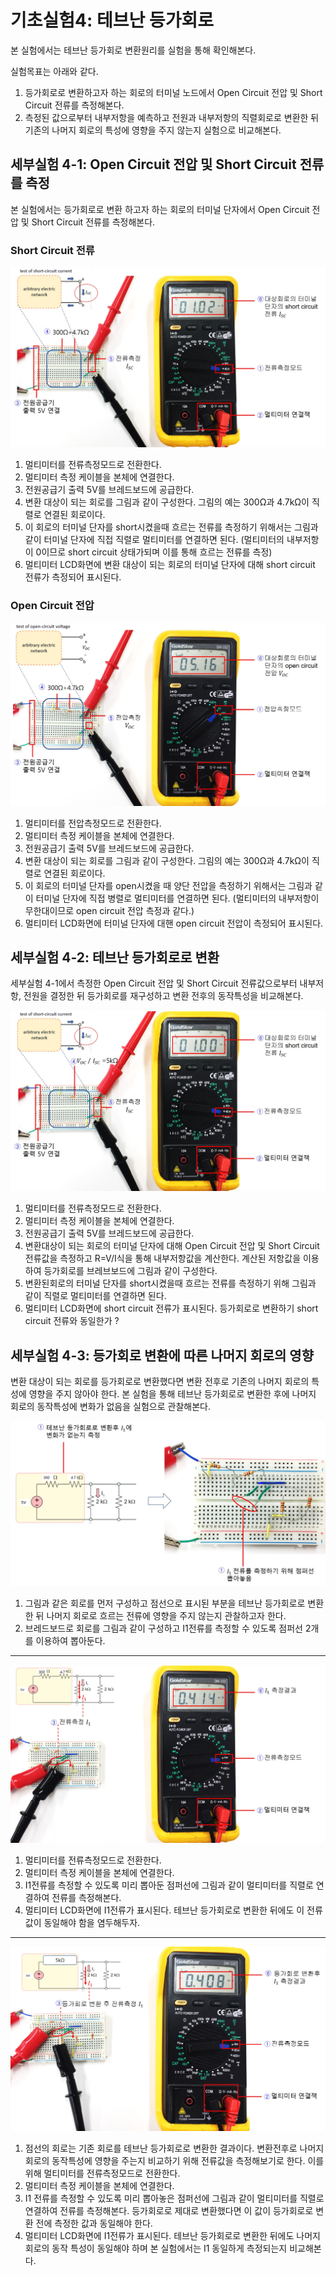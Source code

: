 
# 기초실험4: 테브난 등가회로

본 실험에서는 테브난 등가회로 변환원리를 실험을 통해 확인해본다.

실험목표는 아래와 같다.
1. 등가회로로 변환하고자 하는 회로의 터미널 노드에서 Open Circuit 전압 및 Short Circuit 전류를 측정해본다.
2. 측정된 값으로부터 내부저항을 예측하고 전원과 내부저항의 직렬회로로 변환한 뒤 기존의 나머지 회로의 특성에 영향을 주지 않는지 실험으로 비교해본다.


## 세부실험 4-1: Open Circuit 전압 및 Short Circuit 전류를 측정

본 실험에서는 등가회로로 변환 하고자 하는 회로의 터미널 단자에서 Open Circuit 전압 및 Short Circuit 전류를 측정해본다.

### Short Circuit 전류

![01_Isc_측정](./images/01_Isc_측정.jpg)

1. 멀티미터를 전류측정모드로 전환한다.
2. 멀티미터 측정 케이블을 본체에 연결한다.
3. 전원공급기 출력 5V를 브레드보드에 공급한다.
4. 변환 대상이 되는 회로를 그림과 같이 구성한다. 그림의 예는 300Ω과 4.7kΩ이 직렬로 연결된 회로이다. 
5. 이 회로의 터미널 단자를 short시켰을때 흐르는 전류를 측정하기 위해서는 그림과 같이 터미널 단자에 직접 직렬로 멀티미터를 연결하면 된다. (멀티미터의 내부저항이 0이므로 short circuit 상태가되며 이를 통해 흐르는 전류를 측정)
6. 멀티미터 LCD화면에 변환 대상이 되는 회로의 터미널 단자에 대해 short circuit 전류가 측정되어 표시된다.

### Open Circuit 전압

![02_Voc_측정](./images/02_Voc_측정.jpg)

1. 멀티미터를 전압측정모드로 전환한다.
2. 멀티미터 측정 케이블을 본체에 연결한다.
3. 전원공급기 출력 5V를 브레드보드에 공급한다.
4. 변환 대상이 되는 회로를 그림과 같이 구성한다. 그림의 예는 300Ω과 4.7kΩ이 직렬로 연결된 회로이다. 
5. 이 회로의 터미널 단자를 open시켰을 때 양단 전압을 측정하기 위해서는 그림과 같이 터미널 단자에 직접 병렬로 멀티미터를 연결하면 된다. (멀티미터의 내부저항이 무한대이므로 open circuit 전압 측정과 같다.)
6. 멀티미터 LCD화면에 터미널 단자에 대핸 open circuit 전압이 측정되어 표시된다.

## 세부실험 4-2: 테브난 등가회로로 변환

세부실험 4-1에서 측정한 Open Circuit 전압 및 Short Circuit 전류값으로부터 내부저항, 전원을 결정한 뒤 등가회로를 재구성하고 변환 전후의 동작특성을 비교해본다.

![03_Rth_교체후_측정](./images/03_Rth_교체후_측정.jpg)

1. 멀티미터를 전류측정모드로 전환한다.
2. 멀티미터 측정 케이블을 본체에 연결한다.
3. 전원공급기 출력 5V를 브레드보드에 공급한다.
4. 변환대상이 되는 회로의 터미널 단자에 대해 Open Circuit 전압 및 Short Circuit 전류값을 측정하고 R=V/I식을 통해 내부저항값을 계산한다. 계산된 저항값을 이용하여 등가회로를 브레브보드에 그림과 같이 구성한다.
5. 변환된회로의 터미널 단자를 short시켰을때 흐르는 전류를 측정하기 위해 그림과 같이 직렬로 멀티미터를 연결하면 된다. 
6. 멀티미터 LCD화면에 short circuit 전류가 표시된다. 등가회로로 변환하기 short circuit 전류와 동일한가 ?


## 세부실험 4-3: 등가회로 변환에 따른 나머지 회로의 영향

변환 대상이 되는 회로를 등가회로로 변환했다면 변환 전후로 기존의 나머지 회로의 특성에 영향을 주지 않아야 한다. 본 실험을 통해 테브난 등가회로로 변환한 후에 나머지 회로의 동작특성에 변화가 없음을 실험으로 관찰해본다.

![04_등가회로_영향](./images/04_등가회로_영향.jpg)

1. 그림과 같은 회로를 먼저 구성하고 점선으로 표시된 부분을 테브난 등가회로로 변환한 뒤 나머지 회로로 흐르는 전류에 영향을 주지 않는지 관찰하고자 한다.
2. 브레드보드로 회로를 그림과 같이 구성하고 I1전류를 측정할 수 있도록 점퍼선 2개를 이용하여 뽑아둔다.

-------------------
![05_등가회로_영향측정](./images/05_등가회로_영향측정.jpg)

1. 멀티미터를 전류측정모드로 전환한다.
2. 멀티미터 측정 케이블을 본체에 연결한다.
3. I1전류를 측정할 수 있도록 미리 뽑아둔 점퍼선에 그림과 같이 멀티미터를 직렬로 연결하여 전류를 측정해본다.
4. 멀티미터 LCD화면에 I1전류가 표시된다. 테브난 등가회로로 변환한 뒤에도 이 전류값이 동일해야 함을 염두해두자.

-------------------
![06_등가회로_변환후_영향측정](./images/06_등가회로_변환후_영향측정.jpg)

1. 점선의 회로는 기존 회로를 테브난 등가회로로 변환한 결과이다. 변환전후로 나머지 회로의 동작특성에 영향을 주는지 비교하기 위해 전류값을 측정해보기로 한다. 이를 위해 멀티미터를 전류측정모드로 전환한다.
2. 멀티미터 측정 케이블을 본체에 연결한다.
3. I1 전류를 측정할 수 있도록 미리 뽑아놓은 점퍼선에 그림과 같이 멀티미터를 직렬로 연결하여 전류를 측정해본다. 등가회로로 제대로 변환했다면 이 값이 등가회로로 변환 전에 측정한 값과 동일해야 한다.
4. 멀티미터 LCD화면에 I1전류가 표시된다. 테브난 등가회로로 변환한 뒤에도 나머지 회로의 동작 특성이 동일해야 하며 본 실험에서는 I1  동일하게 측정되는지 비교해본다.













